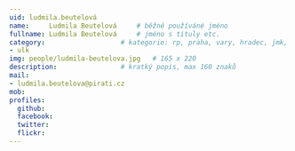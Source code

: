 ```yaml
---
uid: ludmila.beutelová
name:     Ludmila Beutelová  	# běžně používáné jméno
fullname: Ludmila Beutelová 	# jméno s tituly etc.
category:                 	# kategorie: rp, praha, vary, hradec, jmk, senat
- ulk
img: people/ludmila-beutelova.jpg   # 165 x 220
description:            	# kratký popis, max 160 znaků
mail:
- ludmila.beutelova@pirati.cz
mob:			  
profiles:
  github:                 
  facebook: 		  
  twitter: 		  
  flickr:     		
---
```


